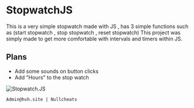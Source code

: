 # StopwatchJS
This is a very simple stopwatch made with JS , has 3 simple functions such as (start stopwatch , stop stopwatch , reset stopwatch)
This project was simply made to get more comfortable with intervals and timers within JS.

## Plans
+ Add some sounds on button clicks
+ Add "Hours" to the stop watch

![](https://i.imgur.com/glOOghD.jpg "Stopwatch.JS")

```
Admin@hvh.site | Nullcheats
```

